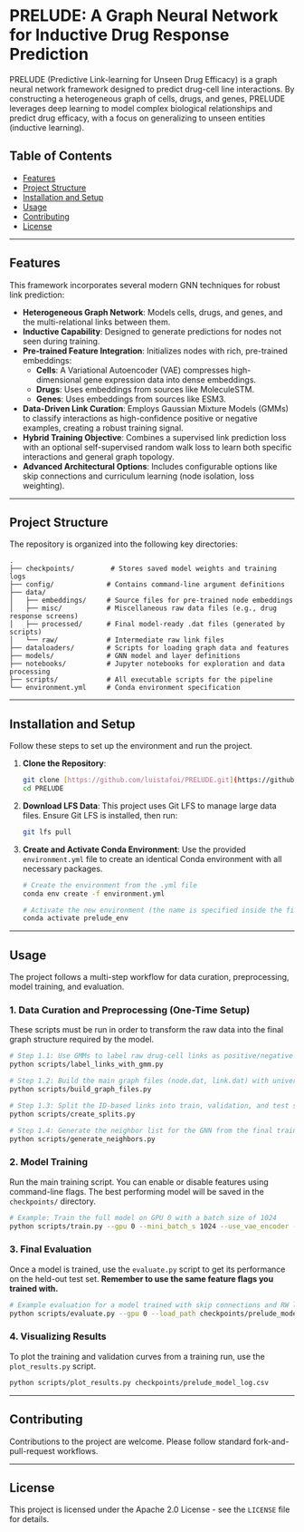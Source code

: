# PRELUDE: A Graph Neural Network for Inductive Drug Response Prediction

PRELUDE (Predictive Link-learning for Unseen Drug Efficacy) is a graph neural network framework designed to predict drug-cell line interactions. By constructing a heterogeneous graph of cells, drugs, and genes, PRELUDE leverages deep learning to model complex biological relationships and predict drug efficacy, with a focus on generalizing to unseen entities (inductive learning).

## Table of Contents
- [Features](#features)
- [Project Structure](#project-structure)
- [Installation and Setup](#installation-and-setup)
- [Usage](#usage)
- [Contributing](#contributing)
- [License](#license)

---
## Features
This framework incorporates several modern GNN techniques for robust link prediction:
* **Heterogeneous Graph Network**: Models cells, drugs, and genes, and the multi-relational links between them.
* **Inductive Capability**: Designed to generate predictions for nodes not seen during training.
* **Pre-trained Feature Integration**: Initializes nodes with rich, pre-trained embeddings:
    * **Cells**: A Variational Autoencoder (VAE) compresses high-dimensional gene expression data into dense embeddings.
    * **Drugs**: Uses embeddings from sources like MoleculeSTM.
    * **Genes**: Uses embeddings from sources like ESM3.
* **Data-Driven Link Curation**: Employs Gaussian Mixture Models (GMMs) to classify interactions as high-confidence positive or negative examples, creating a robust training signal.
* **Hybrid Training Objective**: Combines a supervised link prediction loss with an optional self-supervised random walk loss to learn both specific interactions and general graph topology.
* **Advanced Architectural Options**: Includes configurable options like skip connections and curriculum learning (node isolation, loss weighting).

---
## Project Structure

The repository is organized into the following key directories:
```
.
├── checkpoints/         # Stores saved model weights and training logs
├── config/             # Contains command-line argument definitions
├── data/
│   ├── embeddings/     # Source files for pre-trained node embeddings
│   ├── misc/           # Miscellaneous raw data files (e.g., drug response screens)
│   ├── processed/      # Final model-ready .dat files (generated by scripts)
│   └── raw/            # Intermediate raw link files
├── dataloaders/        # Scripts for loading graph data and features
├── models/             # GNN model and layer definitions
├── notebooks/          # Jupyter notebooks for exploration and data processing
├── scripts/            # All executable scripts for the pipeline
└── environment.yml     # Conda environment specification
```

---
## Installation and Setup

Follow these steps to set up the environment and run the project.

1.  **Clone the Repository**:
    ```bash
    git clone [https://github.com/luistafoi/PRELUDE.git](https://github.com/luistafoi/PRELUDE.git)
    cd PRELUDE
    ```

2.  **Download LFS Data**:
    This project uses Git LFS to manage large data files. Ensure Git LFS is installed, then run:
    ```bash
    git lfs pull
    ```

3.  **Create and Activate Conda Environment**:
    Use the provided `environment.yml` file to create an identical Conda environment with all necessary packages.
    ```bash
    # Create the environment from the .yml file
    conda env create -f environment.yml

    # Activate the new environment (the name is specified inside the file)
    conda activate prelude_env
    ```

---
## Usage

The project follows a multi-step workflow for data curation, preprocessing, model training, and evaluation.

### 1. Data Curation and Preprocessing (One-Time Setup)

These scripts must be run in order to transform the raw data into the final graph structure required by the model.

```bash
# Step 1.1: Use GMMs to label raw drug-cell links as positive/negative
python scripts/label_links_with_gmm.py

# Step 1.2: Build the main graph files (node.dat, link.dat) with universal IDs
python scripts/build_graph_files.py

# Step 1.3: Split the ID-based links into train, validation, and test sets
python scripts/create_splits.py

# Step 1.4: Generate the neighbor list for the GNN from the final training graph
python scripts/generate_neighbors.py
```

### 2. Model Training

Run the main training script. You can enable or disable features using command-line flags. The best performing model will be saved in the `checkpoints/` directory.

```bash
# Example: Train the full model on GPU 0 with a batch size of 1024
python scripts/train.py --gpu 0 --mini_batch_s 1024 --use_vae_encoder --use_node_isolation --use_skip_connection --use_rw_loss --use_lp_curriculum
```

### 3. Final Evaluation

Once a model is trained, use the `evaluate.py` script to get its performance on the held-out test set. **Remember to use the same feature flags you trained with.**

```bash
# Example evaluation for a model trained with skip connections and RW loss
python scripts/evaluate.py --gpu 0 --load_path checkpoints/prelude_model.pth --use_skip_connection --use_rw_loss
```

### 4. Visualizing Results

To plot the training and validation curves from a training run, use the `plot_results.py` script.

```bash
python scripts/plot_results.py checkpoints/prelude_model_log.csv
```

---
## Contributing

Contributions to the project are welcome. Please follow standard fork-and-pull-request workflows.

---
## License

This project is licensed under the Apache 2.0 License - see the `LICENSE` file for details.
